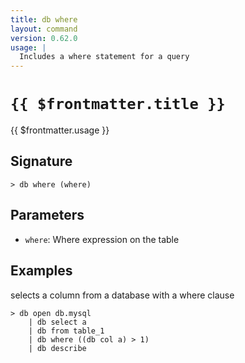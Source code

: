 ```yaml
---
title: db where
layout: command
version: 0.62.0
usage: |
  Includes a where statement for a query
---
```


# `{{ $frontmatter.title }}`

<div style='white-space: pre-wrap;'>{{ $frontmatter.usage }}</div>

## Signature

```> db where (where)```

## Parameters

 -  `where`: Where expression on the table

## Examples

selects a column from a database with a where clause
```shell
> db open db.mysql
    | db select a
    | db from table_1
    | db where ((db col a) > 1)
    | db describe
```
